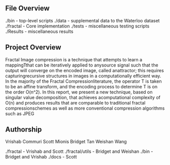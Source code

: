 
## File Overview

./bin - top-level scripts
./data - supplemental data to the Waterloo dataset
./fractal - Core implementation
./tests - miscellaneous testing scripts
./Results - miscellaneous results

## Project Overview

Fractal Image compression is a technique that attempts to learn a mappingTthat can be iteratively applied to anysource signal such that the output will converge on the encoded image, called anattractor; this requires capturingrecursive structures in images in a computationally efficient way.  In the majority of the Fractal Compressionliterature, the operator T is taken to be an affine transform, and the encoding process to determine  T is on the order O(n^2). In this report, we present a new technique, based on singular value decomposition, that achieves acomputational complexity of O(n) and produces results that are comparable to traditional fractal compressionschemes as well as more conventional compression algorithms such as JPEG

## Authorship
Vrishab Commuri 
Scott Mionis
Bridget Tan
Weishan Wang

./fractal - Vrishab and Scott 
./fractal/utils - Bridget and Weishan
./bin - Bridget and Vrishab
./docs - Scott
